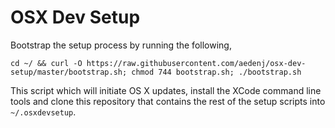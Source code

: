 # OSX Dev Setup

Bootstrap the setup process by running the following, 

```
cd ~/ && curl -O https://raw.githubusercontent.com/aedenj/osx-dev-setup/master/bootstrap.sh; chmod 744 bootstrap.sh; ./bootstrap.sh
```

This script which will initiate OS X updates, install the XCode command line tools and clone this repository that contains the rest of the setup scripts into `~/.osxdevsetup`.

